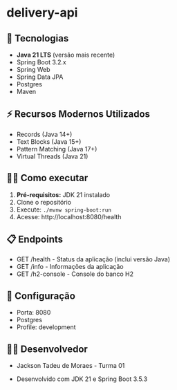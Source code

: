 # delivery-api
## 🚀 Tecnologias
- **Java 21 LTS** (versão mais recente)
- Spring Boot 3.2.x
- Spring Web
- Spring Data JPA
- Postgres
- Maven

## ⚡ Recursos Modernos Utilizados
- Records (Java 14+)
- Text Blocks (Java 15+)
- Pattern Matching (Java 17+)
- Virtual Threads (Java 21)

## 🏃‍♂️ Como executar
1. **Pré-requisitos:** JDK 21 instalado
2. Clone o repositório
3. Execute: `./mvnw spring-boot:run`
4. Acesse: http://localhost:8080/health

## 📋 Endpoints
- GET /health - Status da aplicação (inclui versão Java)
- GET /info - Informações da aplicação
- GET /h2-console - Console do banco H2

## 🔧 Configuração
- Porta: 8080
- Postgres
- Profile: development

## 👨‍💻 Desenvolvedor
- Jackson Tadeu de Moraes - Turma 01 

- Desenvolvido com JDK 21 e Spring Boot 3.5.3